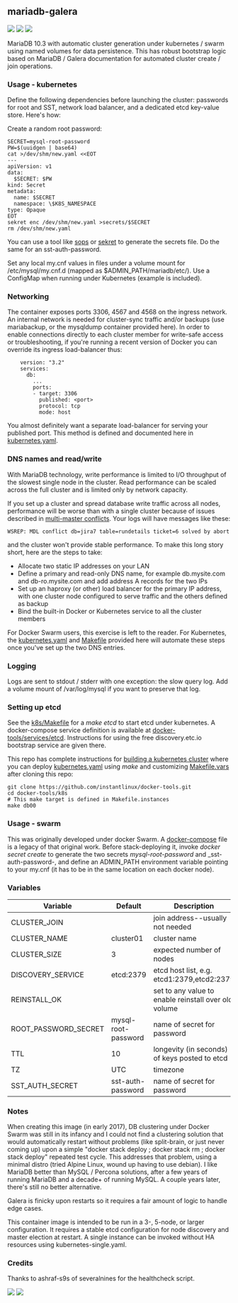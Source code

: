 ## mariadb-galera
[![](https://img.shields.io/docker/v/instantlinux/mariadb-galera?sort=date)](https://microbadger.com/images/instantlinux/mariadb-galera "Version badge") [![](https://images.microbadger.com/badges/image/instantlinux/mariadb-galera.svg)](https://microbadger.com/images/instantlinux/mariadb-galera "Image badge") [![](https://images.microbadger.com/badges/commit/instantlinux/mariadb-galera.svg)](https://microbadger.com/images/instantlinux/mariadb-galera "Commit badge")

MariaDB 10.3 with automatic cluster generation under kubernetes / swarm using named volumes for data persistence. This has robust bootstrap logic based on MariaDB / Galera documentation for automated cluster create / join operations.

### Usage - kubernetes

Define the following dependencies before launching the cluster: passwords for root and SST, network load balancer, and a dedicated etcd key-value store. Here's how:

Create a random root password:
```
SECRET=mysql-root-password
PW=$(uuidgen | base64)
cat >/dev/shm/new.yaml <<EOT
---
apiVersion: v1
data:
  $SECRET: $PW
kind: Secret
metadata:
  name: $SECRET
  namespace: \$K8S_NAMESPACE
type: Opaque
EOT
sekret enc /dev/shm/new.yaml >secrets/$SECRET
rm /dev/shm/new.yaml
```
You can use a tool like [sops](https://github.com/mozilla/sops) or [sekret](https://github.com/nownabe/sekret) to generate the secrets file. Do the same for an sst-auth-password.

Set any local my.cnf values in files under a volume mount for
/etc/mysql/my.cnf.d (mapped as $ADMIN_PATH/mariadb/etc/). Use
a ConfigMap when running under Kubernetes (example is included).

### Networking

The container exposes ports 3306, 4567 and 4568 on the ingress network. An
internal network is needed for cluster-sync traffic and/or backups (use
mariabackup, or the mysqldump container provided here). In order to enable
connections directly to each cluster member for write-safe access or
troubleshooting, if you're running a recent version of Docker you can override
its ingress load-balancer thus:

~~~
    version: "3.2"
    services:
      db:
        ...
        ports:
        - target: 3306
          published: <port>
          protocol: tcp
          mode: host
~~~
You almost definitely want a separate load-balancer for serving your published port.
This method is defined and documented here in [kubernetes.yaml](https://github.com/instantlinux/docker-tools/blob/master/images/mariadb-galera/kubernetes.yaml).

### DNS names and read/write

With MariaDB technology, write performance is limited to I/O throughput of the slowest single node in the cluster. Read performance can be scaled across the full cluster and is limited only by network capacity.

If you set up a cluster and spread database write traffic across all nodes, performance will be worse than with a single cluster because of issues described in [multi-master conflicts](http://galeracluster.com/documentation-webpages/dealingwithmultimasterconflicts.html). Your logs will have messages like these:
```
WSREP: MDL conflict db=jira7 table=rundetails ticket=6 solved by abort
```
and the cluster won't provide stable performance. To make this long story short, here are the steps to take:

* Allocate two static IP addresses on your LAN
* Define a primary and read-only DNS name, for example db.mysite.com and db-ro.mysite.com and add address A records for the two IPs
* Set up an haproxy (or other) load balancer for the primary IP address, with one cluster node configured to serve traffic and the others defined as backup
* Bind the built-in Docker or Kubernetes service to all the cluster members

For Docker Swarm users, this exercise is left to the reader. For Kubernetes, the [kubernetes.yaml](https://github.com/instantlinux/docker-tools/blob/master/images/mariadb-galera/kubernetes.yaml) and [Makefile](https://github.com/instantlinux/docker-tools/blob/master/k8s/Makefile) provided here will automate these steps once you've set up the two DNS entries.

### Logging

Logs are sent to stdout / stderr with one exception: the slow query
log. Add a volume mount of /var/log/mysql if you want to preserve
that log.

### Setting up etcd

See the [k8s/Makefile](https://github.com/instantlinux/docker-tools/blob/master/k8s/Makefile) for a _make etcd_ to start etcd under kubernetes. A docker-compose service definition is available at [docker-tools/services/etcd](https://github.com/instantlinux/docker-tools/tree/master/services/etcd). Instructions for using the free discovery.etc.io bootstrap service are given there.

This repo has complete instructions for
[building a kubernetes cluster](https://github.com/instantlinux/docker-tools/blob/master/k8s/README.md) where you can deploy [kubernetes.yaml](https://github.com/instantlinux/docker-tools/blob/master/images/mariadb-galera/kubernetes.yaml) using _make_ and customizing [Makefile.vars](https://github.com/instantlinux/docker-tools/blob/master/k8s/Makefile.vars) after cloning this repo:
~~~
git clone https://github.com/instantlinux/docker-tools.git
cd docker-tools/k8s
# This make target is defined in Makefile.instances
make db00
~~~

### Usage - swarm

This was originally developed under docker Swarm. A [docker-compose](https://github.com/instantlinux/docker-tools/blob/master/images/mariadb-galera/docker.compose) file is a legacy of that original work. Before stack-deploying it, invoke _docker secret create_ to generate the two secrets _mysql-root-password_ and _sst-auth-password-, and define an ADMIN_PATH environment variable pointing to your my.cnf (it has to be in the same location on each docker node).

### Variables

| Variable | Default | Description |
| -------- | ------- | ----------- |
| CLUSTER_JOIN | | join address--usually not needed |
| CLUSTER_NAME | cluster01 | cluster name |
| CLUSTER_SIZE | 3 | expected number of nodes |
| DISCOVERY_SERVICE | etcd:2379 | etcd host list, e.g. etcd1:2379,etcd2:2379 |
| REINSTALL_OK | | set to any value to enable reinstall over old volume |
| ROOT_PASSWORD_SECRET | mysql-root-password | name of secret for password |
| TTL | 10 | longevity (in seconds) of keys posted to etcd |
| TZ | UTC | timezone |
| SST_AUTH_SECRET | sst-auth-password | name of secret for password |

### Notes

When creating this image (in early 2017), DB clustering under Docker
Swarm was still in its infancy and I could not find a clustering
solution that would automatically restart without problems (like
split-brain, or just never coming up) upon a simple "docker stack
deploy ; docker stack rm ; docker stack deploy" repeated test
cycle. This addresses that problem, using a minimal distro (tried
Alpine Linux, wound up having to use debian). I like MariaDB better
than MySQL / Percona solutions, after a few years of running MariaDB
and a decade+ of running MySQL. A couple years later, there's still no
better alternative.

Galera is finicky upon restarts so it requires a fair amount of logic
to handle edge cases.

This container image is intended to be run in a 3-, 5-node, or larger
configuration.  It requires a stable etcd configuration for node
discovery and master election at restart. A single instance can
be invoked without HA resources using kubernetes-single.yaml.

### Credits

Thanks to ashraf-s9s of severalnines for the healthcheck script.

[![](https://images.microbadger.com/badges/license/instantlinux/mariadb-galera)](https://microbadger.com/images/instantlinux/mariadb-galera "License badge"
) [![](https://img.shields.io/badge/code-mariadb%2Fserver-blue)](https://github.com/MariaDB/server "Code repo")